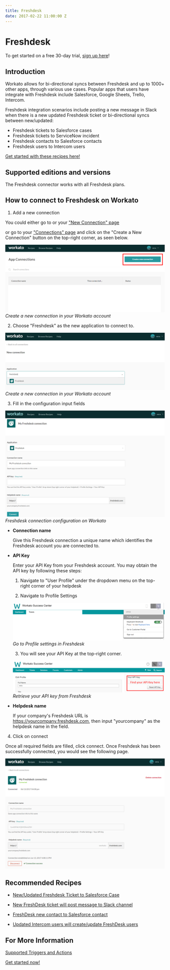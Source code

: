 ```yaml
---
title: Freshdesk
date: 2017-02-22 11:00:00 Z
---
```


# Freshdesk

To get started on a free 30-day trial, [sign up here](https://www.workato.com/users/sign_up?utm_source=marketplaces&utm_campaign=freshdesk-generic)!

## Introduction

Workato allows for bi-directional syncs between Freshdesk and up to 1000+ other apps, through various use cases. Popular apps that users have integrate with Freshdesk include Salesforce, Google Sheets, Trello, Intercom. 

Freshdesk integration scenarios include posting a new message in Slack when there is a new updated Freshdesk ticket or bi-directional syncs between new/updated:

* Freshdesk tickets to Salesforce cases
* Freshdesk tickets to ServiceNow incident
* Freshdesk contacts to Salesforce contacts
* Freshdesk users to Intercom users

[Get started with these recipes here!](https://www.workato.com/users/sign_up?utm_source=marketplaces&utm_campaign=freshdesk-generic)

## Supported editions and versions
The Freshdesk connector works with all Freshdesk plans.

## How to connect to Freshdesk on Workato

1. Add a new connection

You could either go to or your ["New Connection" page](https://www.workato.com/connections/new)

or go to your ["Connections" page](https://www.workato.com/connections) and click on the "Create a New Connection" button on the top-right corner, as seen below.

![Freshdesk connection configuration](/assets/images/connectors/freshdesk/freshdesk-add-connection.png)
*Create a new connection in your Workato account*

2. Choose "Freshdesk" as the new application to connect to.

![Choose Freshdesk as your app](/assets/images/connectors/freshdesk/freshdesk-choose-app.png)
*Create a new connection in your Workato account*

3. Fill in the configuration input fields

![Freshdesk connection configuration](/assets/images/connectors/freshdesk/freshdesk-connection.png)
*Freshdesk connection configuration on Workato*

* **Connection name**

  Give this Freshdesk connection a unique name which identifies the Freshdesk account you are connected to.

* **API Key**

  Enter your API Key from your Freshdesk account. You may obtain the API key by following these steps:

  1. Navigate to "User Profile" under the dropdown menu on the top-right corner of your helpdesk

  2. Navigate to Profile Settings

  ![Freshdesk profile settings](/assets/images/connectors/freshdesk/freshdesk-tab.png)
  *Go to Profile settings in Freshdesk*

  3. You will see your API Key at the top-right corner.
  
  ![Freshdesk Connection](/assets/images/connectors/freshdesk/freshdesk-api.png)
  *Retrieve your API key from Freshdesk*

* **Helpdesk name**

  If your company's Freshdesk URL is https://yourcompany.freshdesk.com, then input "yourcompany" as the helpdesk name in the field.
  
4. Click on connect

 Once all required fields are filled, click connect. Once Freshdesk has been successfully connected, you would see the following page.

 ![Freshdesk Successful Connection](/assets/images/connectors/freshdesk/freshdesk-connected.png)

 ## Recommended Recipes
   * [New/Updated Freshdesk Ticket to Salesforce Case](https://www.workato.com/recipes/120619-salesforce-new-updated-case-to-freshdesk-ticket#recipe)

   * [New FreshDesk ticket will post message to Slack channel](https://www.workato.com/recipes/103170-new-ticket-in-freshdesk-will-post-message-to-channel-in-slack)

   * [FreshDesk new contact to Salesforce contact](https://www.workato.com/recipes/110070-freshdesk-new-contact-to-salesforce-contact#recipe)

   * [Updated Intercom users will create/update FreshDesk users](https://www.workato.com/recipes/54393-updated-user-in-intercom-will-search-users-in-freshdesk#recipe)

 ## For More Information 
   [Supported Triggers and Actions](https://www.workato.com/integrations/freshdesk)

   [Get started now!](https://www.workato.com/users/sign_up?utm_source=marketplaces&utm_campaign=freshdesk-generic)